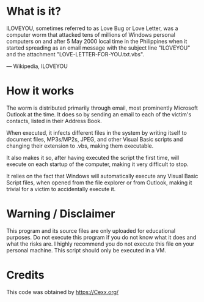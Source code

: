 # What is it?

<!---->
ILOVEYOU, sometimes referred to as Love Bug or Love Letter, was a computer worm that attacked tens of millions of Windows personal computers on and after 5 May 2000 local time in the Philippines when it started spreading as an email message with the subject line "ILOVEYOU" and the attachment "LOVE-LETTER-FOR-YOU.txt.vbs".

— Wikipedia, ILOVEYOU
<!---->

# How it works 

The worm is distributed primarily through email, most prominently Microsoft Outlook at the time. It does so by sending an email to each of the victim's contacts, listed in their Address Book.

When executed, it infects different files in the system by writing itself to document files, MP3s/MP2s, JPEG, and other Visual Basic scripts and changing their extension to .vbs, making them executable.

It also makes it so, after having executed the script the first time, will execute on each startup of the computer, making it very difficult to stop.

It relies on the fact that Windows will automatically execute any Visual Basic Script files, when opened from the file explorer or from Outlook, making it trivial for a victim to accidentally execute it.

# Warning / Disclaimer

This program and its source files are only uploaded for educational purposes. Do not execute this program if you do not know what it does and what the risks are. I highly recommend you do not execute this file on your personal machine. This script should only be executed in a VM.

# Credits

This code was obtained by https://Cexx.org/



